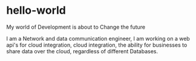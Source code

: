 # hello-world
My world of Development is about to Change the future

I am a Network and data communication engineer, I am working on a web api's for cloud integration,
cloud integration, the ability for businesses to share data over the cloud, regardless of different Databases.
